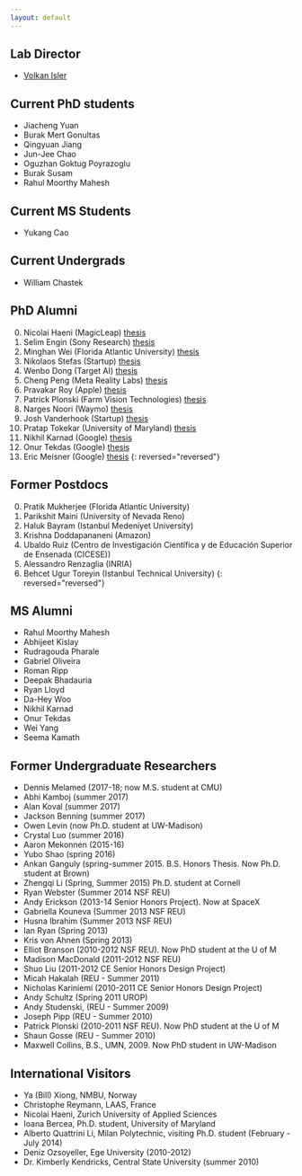 ```yaml
---
layout: default
---
```

## Lab Director
* [Volkan Isler](https://www-users.cse.umn.edu/~isler/) 

## Current PhD students
* Jiacheng Yuan
* Burak Mert Gonultas
* Qingyuan Jiang
* Jun-Jee Chao
* Oguzhan Goktug Poyrazoglu
* Burak Susam
* Rahul Moorthy Mahesh


## Current MS Students
* Yukang Cao

## Current Undergrads 
* William Chastek


## PhD Alumni
0. Nicolai Haeni (MagicLeap) [thesis](https://hdl.handle.net/11299/258747)
0. Selim Engin (Sony Research) [thesis](https://hdl.handle.net/11299/258728)
0. Minghan Wei (Florida Atlantic University) [thesis](https://hdl.handle.net/11299/226668)
0. Nikolaos Stefas (Startup) [thesis](https://hdl.handle.net/11299/216332)
0. Wenbo Dong (Target AI) [thesis](https://hdl.handle.net/11299/224609)
0. Cheng Peng (Meta Reality Labs) [thesis](https://hdl.handle.net/11299/226644)
0. Pravakar Roy (Apple) [thesis](https://hdl.handle.net/11299/211321)
0. Patrick Plonski (Farm Vision Technologies) [thesis](https://hdl.handle.net/11299/215070)
0. Narges Noori (Waymo) [thesis](https://hdl.handle.net/11299/178937)
0. Josh Vanderhook (Startup) [thesis](https://hdl.handle.net/11299/175716)
0. Pratap Tokekar (University of Maryland) [thesis](https://hdl.handle.net/11299/168316)
0. Nikhil Karnad (Google) [thesis](https://hdl.handle.net/11299/175532)
0. Onur Tekdas (Google) [thesis](https://hdl.handle.net/11299/112774)
0. Eric Meisner (Google) [thesis](https://www.cs.rpi.edu/research/phdabstracts/meisner.html)
{: reversed="reversed"}

## Former Postdocs
0. Pratik Mukherjee (Florida Atlantic University)
0. Parikshit Maini (University of Nevada Reno)
0. Haluk Bayram (Istanbul Medeniyet University)
0. Krishna Doddapananeni (Amazon)
0. Ubaldo Ruiz (Centro de Investigación Científica y de Educación Superior de Ensenada (CICESE))
0. Alessandro Renzaglia (INRIA)
0. Behcet Ugur Toreyin (Istanbul Technical University)
{: reversed="reversed"}

## MS Alumni
- Rahul Moorthy Mahesh
- Abhijeet Kislay
- Rudragouda Pharale
- Gabriel Oliveira
- Roman Ripp
- Deepak Bhadauria
- Ryan Lloyd
- Da-Hey Woo
- Nikhil Karnad
- Onur Tekdas
- Wei Yang
- Seema Kamath

## Former Undergraduate Researchers
- Dennis Melamed (2017-18; now M.S. student at CMU)
- Abhi Kamboj (summer 2017)
- Alan Koval (summer 2017)
- Jackson Benning (summer 2017)
- Owen Levin (now Ph.D. student at UW-Madison)
- Crystal Luo (summer 2016)
- Aaron Mekonnen (2015-16)
- Yubo Shao (spring 2016)
- Ankan Ganguly (spring-summer 2015. B.S. Honors Thesis. Now Ph.D. student at Brown)
- Zhengqi Li (Spring, Summer 2015) Ph.D. student at Cornell
- Ryan Webster (Summer 2014 NSF REU)
- Andy Erickson (2013-14 Senior Honors Project). Now at SpaceX
- Gabriella Kouneva (Summer 2013 NSF REU)
- Husna Ibrahim (Summer 2013 NSF REU)
- Ian Ryan (Spring 2013)
- Kris von Ahnen (Spring 2013)
- Elliot Branson (2010-2012 NSF REU). Now PhD student at the U of M
- Madison MacDonald (2011-2012 NSF REU)
- Shuo Liu (2011-2012 CE Senior Honors Design Project)
- Micah Hakalah (REU - Summer 2011)
- Nicholas Kariniemi (2010-2011 CE Senior Honors Design Project)
- Andy Schultz (Spring 2011 UROP)
- Andy Studenski, (REU - Summer 2009)
- Joseph Pipp (REU - Summer 2010)
- Patrick Plonski (2010-2011 NSF REU). Now PhD student at the U of M
- Shaun Gosse (REU - Summer 2010)
- Maxwell Collins, B.S., UMN, 2009. Now PhD student in UW-Madison

## International Visitors
- Ya (Bill) Xiong, NMBU, Norway
- Christophe Reymann, LAAS, France
- Nicolai Haeni, Zurich University of Applied Sciences
- Ioana Bercea, Ph.D. student, University of Maryland
- Alberto Quattrini Li, Milan Polytechnic, visiting Ph.D. student (February - July 2014)
- Deniz Ozsoyeller, Ege University (2010-2012)
- Dr. Kimberly Kendricks, Central State University (summer 2010)
